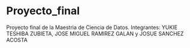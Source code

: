# Proyecto_final
Proyecto final de la Maestria de Ciencia de Datos. Integrantes: YUKIE TESHIBA ZUBIETA, JOSE MIGUEL RAMIREZ GALAN y JOSUE SANCHEZ ACOSTA
